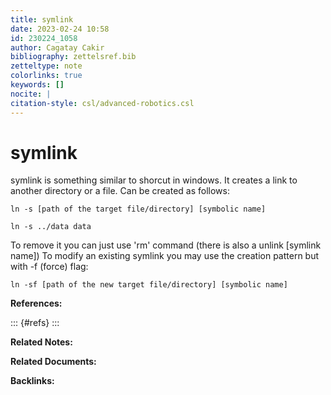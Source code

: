 ```yaml
---
title: symlink
date: 2023-02-24 10:58
id: 230224_1058
author: Cagatay Cakir
bibliography: zettelsref.bib
zetteltype: note
colorlinks: true
keywords: []
nocite: |
citation-style: csl/advanced-robotics.csl
---
```


# symlink 
symlink is something similar to shorcut in windows. It creates a link to another directory or a file. Can be created as follows:

	ln -s [path of the target file/directory] [symbolic name]
	
	ln -s ../data data
To remove it you can just use 'rm' command (there is also a unlink [symlink name])
To modify an existing symlink you may use the creation pattern but with -f (force) flag:

	ln -sf [path of the new target file/directory] [symbolic name]

**References:**

::: {#refs}
:::

**Related Notes:**


**Related Documents:**


**Backlinks:**
